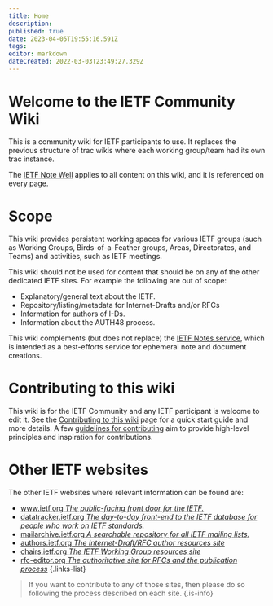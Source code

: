 ```yaml
---
title: Home
description: 
published: true
date: 2023-04-05T19:55:16.591Z
tags: 
editor: markdown
dateCreated: 2022-03-03T23:49:27.329Z
---
```


# Welcome to the IETF Community Wiki
This is a community wiki for IETF participants to use.  It replaces the previous structure of trac wikis where each working group/team had its own trac instance.  

The [IETF Note Well](https://www.ietf.org/about/note-well/) applies to all content on this wiki, and it is referenced on every page.

# Scope

This wiki provides persistent working spaces for various IETF groups (such as Working Groups, Birds-of-a-Feather groups, Areas, Directorates, and Teams) and activities, such as IETF meetings.

This wiki should not be used for content that should be on any of the other dedicated IETF sites.  For example the following are out of scope:
* Explanatory/general text about the IETF.
* Repository/listing/metadata for Internet-Drafts and/or RFCs
* Information for authors of I-Ds.
* Information about the AUTH48 process.

This wiki complements (but does not replace) the [IETF Notes service](https://notes.ietf.org), which is intended as a best-efforts service for ephemeral note and document creations.

# Contributing to this wiki
This wiki is for the IETF Community and any IETF participant is welcome to edit it. See the [Contributing to this wiki](/contributing) page for a quick start guide and more details. A few [guidelines for contributing](/guidelines) aim to provide high-level principles and inspiration for contributions.

# Other IETF websites
The other IETF websites where relevant information can be found are:
- [www.ietf.org *The public-facing front door for the IETF.*](https://www.ietf.org)
- [datatracker.ietf.org *The day-to-day front-end to the IETF database for people who work on IETF standards.*](https://datatracker.ietf.org)
- [mailarchive.ietf.org *A searchable repository for all IETF mailing lists.*](https://mailarchive.ietf.org)
- [authors.ietf.org *The Internet-Draft/RFC author resources site*](https://authors.ietf.org)
- [chairs.ietf.org *The IETF Working Group resources site*](https://chairs.ietf.org)
- [rfc-editor.org *The authoritative site for RFCs and the publication process*](https://rfc-editor.org)
{.links-list}

> If you want to contribute to any of those sites, then please do so following the process described on each site.
{.is-info}

